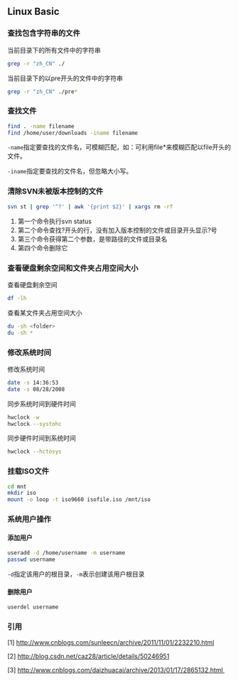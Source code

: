 ## Linux Basic

<!--### Shell命令-->

### 查找包含字符串的文件

当前目录下的所有文件中的字符串

```bash
grep -r "zh_CN" ./
```

当前目录下的以pre开头的文件中的字符串

```bash
grep -r "zh_CN" ./pre*
```

### 查找文件

```bash
find . -name filename
find /home/user/downloads -iname filename
```

```-name```指定要查找的文件名，可模糊匹配，如：可利用file*来模糊匹配以file开头的文件。

```-iname```指定要查找的文件名，但忽略大小写。

### 清除SVN未被版本控制的文件

``` bash
svn st | grep '^?' | awk '{print $2}' | xargs rm -rf
```

1. 第一个命令执行svn status
2. 第二个命令查找?开头的行，没有加入版本控制的文件或目录开头显示?号
3. 第三个命令获得第二个参数，是带路径的文件或目录名
4. 第四个命令删除它

### 查看硬盘剩余空间和文件夹占用空间大小

查看硬盘剩余空间
```bash
df -lh
```

查看某文件夹占用空间大小

```bash
du -sh <folder>
du -sh *
```

### 修改系统时间

修改系统时间

```bash
date -s 14:36:53
date -s 08/28/2008
```

同步系统时间到硬件时间

```bash
hwclock -w
hwclock --systohc
```

同步硬件时间到系统时间
```bash
hwclock --hctosys
```

### 挂载ISO文件

```bash
cd mnt
mkdir iso
mount -o loop -t iso9660 isofile.iso /mnt/iso
```

### 系统用户操作

#### 添加用户

``` bash
useradd -d /home/username -m username
passwd username
```

```-d```指定该用户的根目录，```-m```表示创建该用户根目录

#### 删除用户

``` bash
userdel username
```

### 引用

[1] http://www.cnblogs.com/sunleecn/archive/2011/11/01/2232210.html

[2] http://blog.csdn.net/caz28/article/details/50246951

[3] http://www.cnblogs.com/daizhuacai/archive/2013/01/17/2865132.html 
